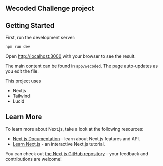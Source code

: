 ## Wecoded Challenge project

## Getting Started

First, run the development server:

```bash
npm run dev
```

Open [http://localhost:3000](http://localhost:3000) with your browser to see the result.

The main content can be found in `app/wecoded`. The page auto-updates as you edit the file.

This project uses

- Nextjs
- Tailwind
- Lucid

## Learn More

To learn more about Next.js, take a look at the following resources:

- [Next.js Documentation](https://nextjs.org/docs) - learn about Next.js features and API.
- [Learn Next.js](https://nextjs.org/learn) - an interactive Next.js tutorial.

You can check out [the Next.js GitHub repository](https://github.com/vercel/next.js/) - your feedback and contributions are welcome!
